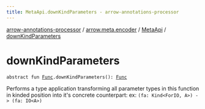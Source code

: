 ```yaml
---
title: MetaApi.downKindParameters - arrow-annotations-processor
---
```


[arrow-annotations-processor](../../index.html) / [arrow.meta.encoder](../index.html) / [MetaApi](index.html) / [downKindParameters](./down-kind-parameters.html)

# downKindParameters

`abstract fun `[`Func`](../../arrow.meta.ast/-func/index.html)`.downKindParameters(): `[`Func`](../../arrow.meta.ast/-func/index.html)

Performs a type application transforming all parameter types in this function
in kinded position into it's concrete counterpart:
ex: `(fa: Kind<ForIO, A>) -> (fa: IO<A>)`

